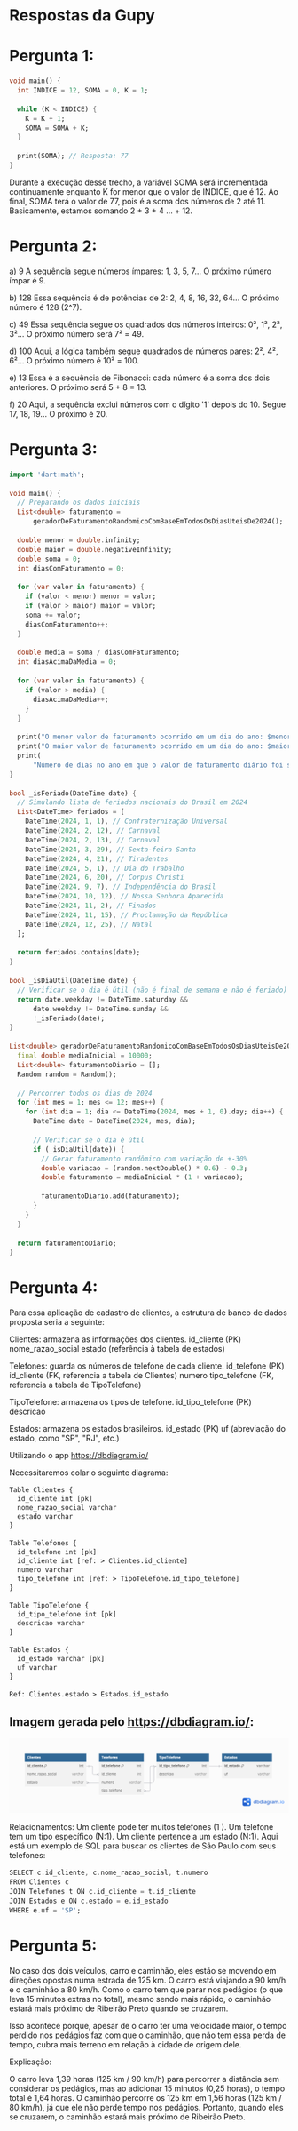# Respostas da Gupy

# Pergunta 1:

```dart
void main() {
  int INDICE = 12, SOMA = 0, K = 1;

  while (K < INDICE) {
    K = K + 1;
    SOMA = SOMA + K;
  }

  print(SOMA); // Resposta: 77
}
```

Durante a execução desse trecho, a variável SOMA será incrementada continuamente enquanto K 
for menor que o valor de INDICE, que é 12. Ao final, SOMA terá o valor de 77, pois é a soma 
dos números de 2 até 11. Basicamente, estamos somando 2 + 3 + 4 ... + 12.

# Pergunta 2:

a) 9
A sequência segue números ímpares: 1, 3, 5, 7... O próximo número ímpar é 9.

b) 128
Essa sequência é de potências de 2: 2, 4, 8, 16, 32, 64... O próximo número é 128 (2^7).

c) 49
Essa sequência segue os quadrados dos números inteiros: 0², 1², 2², 3²... O próximo número será 7² = 49.

d) 100
Aqui, a lógica também segue quadrados de números pares: 2², 4², 6²... O próximo número é 10² = 100.

e) 13
Essa é a sequência de Fibonacci: cada número é a soma dos dois anteriores. O próximo será 5 + 8 = 13.

f) 20
Aqui, a sequência exclui números com o dígito '1' depois do 10. Segue 17, 18, 19... O próximo é 20.

# Pergunta 3:

```dart
import 'dart:math';

void main() {
  // Preparando os dados iniciais
  List<double> faturamento =
      geradorDeFaturamentoRandomicoComBaseEmTodosOsDiasUteisDe2024();

  double menor = double.infinity;
  double maior = double.negativeInfinity;
  double soma = 0;
  int diasComFaturamento = 0;

  for (var valor in faturamento) {
    if (valor < menor) menor = valor;
    if (valor > maior) maior = valor;
    soma += valor;
    diasComFaturamento++;
  }

  double media = soma / diasComFaturamento;
  int diasAcimaDaMedia = 0;

  for (var valor in faturamento) {
    if (valor > media) {
      diasAcimaDaMedia++;
    }
  }

  print("O menor valor de faturamento ocorrido em um dia do ano: $menor");
  print("O maior valor de faturamento ocorrido em um dia do ano: $maior");
  print(
      "Número de dias no ano em que o valor de faturamento diário foi superior à média anual: $diasAcimaDaMedia");
}

bool _isFeriado(DateTime date) {
  // Simulando lista de feriados nacionais do Brasil em 2024
  List<DateTime> feriados = [
    DateTime(2024, 1, 1), // Confraternização Universal
    DateTime(2024, 2, 12), // Carnaval
    DateTime(2024, 2, 13), // Carnaval
    DateTime(2024, 3, 29), // Sexta-feira Santa
    DateTime(2024, 4, 21), // Tiradentes
    DateTime(2024, 5, 1), // Dia do Trabalho
    DateTime(2024, 6, 20), // Corpus Christi
    DateTime(2024, 9, 7), // Independência do Brasil
    DateTime(2024, 10, 12), // Nossa Senhora Aparecida
    DateTime(2024, 11, 2), // Finados
    DateTime(2024, 11, 15), // Proclamação da República
    DateTime(2024, 12, 25), // Natal
  ];

  return feriados.contains(date);
}

bool _isDiaUtil(DateTime date) {
  // Verificar se o dia é útil (não é final de semana e não é feriado)
  return date.weekday != DateTime.saturday &&
      date.weekday != DateTime.sunday &&
      !_isFeriado(date);
}

List<double> geradorDeFaturamentoRandomicoComBaseEmTodosOsDiasUteisDe2024() {
  final double mediaInicial = 10000;
  List<double> faturamentoDiario = [];
  Random random = Random();

  // Percorrer todos os dias de 2024
  for (int mes = 1; mes <= 12; mes++) {
    for (int dia = 1; dia <= DateTime(2024, mes + 1, 0).day; dia++) {
      DateTime date = DateTime(2024, mes, dia);

      // Verificar se o dia é útil
      if (_isDiaUtil(date)) {
        // Gerar faturamento randômico com variação de +-30%
        double variacao = (random.nextDouble() * 0.6) - 0.3;
        double faturamento = mediaInicial * (1 + variacao);

        faturamentoDiario.add(faturamento);
      }
    }
  }

  return faturamentoDiario;
}
```

# Pergunta 4:

Para essa aplicação de cadastro de clientes, a estrutura de banco de dados proposta seria a seguinte:

Clientes: armazena as informações dos clientes.
id_cliente (PK)
nome_razao_social
estado (referência à tabela de estados)

Telefones: guarda os números de telefone de cada cliente.
id_telefone (PK)
id_cliente (FK, referencia a tabela de Clientes)
numero
tipo_telefone (FK, referencia a tabela de TipoTelefone)

TipoTelefone: armazena os tipos de telefone.
id_tipo_telefone (PK)
descricao

Estados: armazena os estados brasileiros.
id_estado (PK)
uf (abreviação do estado, como "SP", "RJ", etc.)

Utilizando o app https://dbdiagram.io/

Necessitaremos colar o seguinte diagrama:
```shell
Table Clientes {
  id_cliente int [pk]
  nome_razao_social varchar
  estado varchar
}

Table Telefones {
  id_telefone int [pk]
  id_cliente int [ref: > Clientes.id_cliente]
  numero varchar
  tipo_telefone int [ref: > TipoTelefone.id_tipo_telefone]
}

Table TipoTelefone {
  id_tipo_telefone int [pk]
  descricao varchar
}

Table Estados {
  id_estado varchar [pk]
  uf varchar
}

Ref: Clientes.estado > Estados.id_estado
```

## Imagem gerada pelo https://dbdiagram.io/:
![Alt text](./respostas/pergunta_4.png)

Relacionamentos:
Um cliente pode ter muitos telefones (1
).
Um telefone tem um tipo específico (N:1).
Um cliente pertence a um estado (N:1).
Aqui está um exemplo de SQL para buscar os clientes de São Paulo com seus telefones:
```dart
SELECT c.id_cliente, c.nome_razao_social, t.numero 
FROM Clientes c
JOIN Telefones t ON c.id_cliente = t.id_cliente
JOIN Estados e ON c.estado = e.id_estado
WHERE e.uf = 'SP';
```

# Pergunta 5:

No caso dos dois veículos, carro e caminhão, eles estão se movendo em direções opostas numa estrada de 125 km. O carro está viajando a 90 km/h e o caminhão a 80 km/h. Como o carro tem que parar nos pedágios (o que leva 15 minutos extras no total), mesmo sendo mais rápido, o caminhão estará mais próximo de Ribeirão Preto quando se cruzarem.

Isso acontece porque, apesar de o carro ter uma velocidade maior, o tempo perdido nos pedágios faz com que o caminhão, que não tem essa perda de tempo, cubra mais terreno em relação à cidade de origem dele.

Explicação:

O carro leva 1,39 horas (125 km / 90 km/h) para percorrer a distância sem considerar os pedágios, mas ao adicionar 15 minutos (0,25 horas), o tempo total é 1,64 horas.
O caminhão percorre os 125 km em 1,56 horas (125 km / 80 km/h), já que ele não perde tempo nos pedágios.
Portanto, quando eles se cruzarem, o caminhão estará mais próximo de Ribeirão Preto.